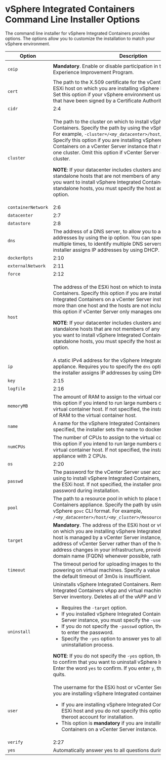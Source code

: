 # vSphere Integrated Containers Command Line Installer Options

The command line installer for vSphere Integrated Containers provides options. The options allow you to customize the installation to match your vSphere environment.

<table>
  <thead>
    <tr>
      <th><strong>Option</strong></th>
      <th><strong>Description</strong></th>
      <th><strong>Example</strong></th>
    </tr>
  </thead>
  <tbody>
    <tr>
      <td><code>ceip</code></td>
      <td><strong>Mandatory</strong>. Enable or disable participation in the VMware Customer Experience Improvement Program.</td>
      <td><code>-ceip=enable</code> or <code>-ceip=disable</code></td>
    </tr>
    <tr>
      <td><code>cert</code></td>
      <td>The path to the X.509 certificate for the vCenter Server instance or ESXi host on which you are installing vSphere Integrated Containers. Set this option  if your vSphere environment uses SSL certificates that have been signed by a Certificate Authority. </td>
      <td>&nbsp;</td>
    </tr>
    <tr>
      <td><code>cidr</code></td>
      <td>2:4</td>
      <td>&nbsp;</td>
    </tr>
    <tr>
      <td><code>cluster</code></td>
      <td><p>The path to the cluster on which to install vSphere Integrated Containers. Specify the path by using the vSphere&nbsp;<code>govc</code>&nbsp;CLI format. For example, <code>-cluster=/&lt;<em>my_datacenter</em>&gt;/host/&lt;<em>my_cluster</em>&gt;/</code>. Specify this option if you are installing vSphere Integrated Containers on a vCenter Server instance that manages more than one cluster. Omit this option if vCenter Server only manages one cluster.</p>
      <p><b>NOTE</b>: If your datacenter includes clusters and also includes standalone hosts that are not members of any of the clusters, and if you want to install vSphere Integrated Containers on one of the standalone hosts, you must specify the host address in the <code>-cluster</code> option. </p></td>
      <td>&nbsp;</td>
    </tr>
    <tr>
      <td><code>containerNetwork</code></td>
      <td>2:6</td>
      <td>&nbsp;</td>
    </tr>
    <tr>
      <td><code>datacenter</code></td>
      <td>2:7</td>
      <td>&nbsp;</td>
    </tr>
    <tr>
      <td><code>datastore</code></td>
      <td>2:8</td>
      <td>&nbsp;</td>
    </tr>
    <tr>
      <td><code>dns</code></td>
      <td>The address of a DNS server, to allow you to assign static IP addresses by using the&nbsp;ip&nbsp;option. You can specify the&nbsp;<code>dns</code>&nbsp;option multiple times, to identify multiple DNS servers. If not specified, the installer assigns IP addresses by using DHCP.</td>
      <td>&nbsp;</td>
    </tr>
    <tr>
      <td><code>dockerOpts</code></td>
      <td>2:10</td>
      <td>&nbsp;</td>
    </tr>
    <tr>
      <td><code>externalNetwork</code></td>
      <td>2:11</td>
      <td>&nbsp;</td>
    </tr>
    <tr>
      <td><code>force</code></td>
      <td>2:12</td>
      <td>&nbsp;</td>
    </tr>
    <tr>
      <td><code>host</code></td>
      <td><p>The address of the ESXi host on which to install vSphere Integrated Containers. Specify this option if you are installing vSphere Integrated Containers on a vCenter Server instance that manages more than one host and the hosts are not included in a cluster. Omit this option if vCenter Server only manages one ESXi host.</p>
      <p><b>NOTE</b>: If your datacenter includes clusters and also includes standalone hosts that are not members of any of the clusters, and if you want to install vSphere Integrated Containers on one of the standalone hosts, you must specify the host address in the <code>-cluster</code> option. </p></td>
      <td>&nbsp;</td>
    </tr>
    <tr>
      <td><code>ip</code></td>
      <td>A static IPv4 address for the vSphere Integrated Containers appliance. Requires you to specify the&nbsp;<code>dns</code>&nbsp;option. If not specified, the installer assigns IP addresses by using DHCP.</td>
      <td>&nbsp;</td>
    </tr>
    <tr>
      <td><code>key</code></td>
      <td>2:15</td>
      <td>&nbsp;</td>
    </tr>
    <tr>
      <td><code>logfile</code></td>
      <td>2:16</td>
      <td>&nbsp;</td>
    </tr>
    <tr>
      <td><code>memoryMB</code></td>
      <td>The amount of RAM to assign to the virtual container host. Specify this option if you intend to run large numbers of containers in this virtual container host. If not specified, the installer assigns 2048 MB of RAM to the virtual container host.</td>
      <td>&nbsp;</td>
    </tr>
    <tr>
      <td><code>name</code></td>
      <td>A name for the vSphere Integrated Containers appliance. If not specified, the installer sets the name to&nbsp;docker-appliance.</td>
      <td>&nbsp;</td>
    </tr>
    <tr>
      <td><code>numCPUs</code></td>
      <td>The number of CPUs to assign to the virtual container host. Specify this option if you intend to run large numbers of containers in this virtual container host. If not specified, the installer creates the appliance with 2 CPUs.</td>
      <td>&nbsp;</td>
    </tr>
    <tr>
      <td><code>os</code></td>
      <td>2:20</td>
      <td>&nbsp;</td>
    </tr>
    <tr>
      <td><code>passwd</code></td>
      <td>The password for the vCenter Server user account that you are using to install vSphere Integrated Containers, or the password for the ESXi host. If not specified, the installer prompts you to enter the password during installation.</td>
      <td>&nbsp;</td>
    </tr>
    <tr>
      <td><code>pool</code></td>
      <td>The path to a resource pool in which to place the vSphere Integrated Containers appliance. Specify the path by using the vSphere&nbsp;<code>govc</code>&nbsp;CLI format. For example, <code>/<em>&lt;my_datacenter&gt;</em>/host/<em>&lt;my_cluster&gt;</em>/Resources/<em>&lt;my_resource_pool&gt;</em></code>.</td>
      <td>&nbsp;</td>
    </tr>
    <tr>
      <td><code>target</code></td>
      <td><strong>Mandatory</strong>. The address of the ESXi host or vCenter Server instance on which you are installing vSphere Integrated containers. If an ESXi host is managed by a vCenter Server instance, you must provide the address of vCenter Server rather than of the host. To facilitate IP address changes in your infrastructure, provide a fully qualified domain name (FQDN) whenever possible, rather than an IP address.</td>
      <td>&nbsp;</td>
    </tr>
    <tr>
      <td><code>timeout</code></td>
      <td>The timeout period for uploading images to the ESXi host and powering on virtual machines. Specify a value in the format&nbsp;<code>XmYs</code>&nbsp;if the default timeout of 3m0s is insufficient.</td>
      <td>&nbsp;</td>
    </tr>
    <tr>
      <td><code>uninstall</code></td>
      <td>Uninstalls vSphere Integrated Containers. Removes the vSphere Integrated Containers vApp and virtual machines from the vCenter Server inventory. Deletes all of the vAPP and VM files from storage.
          <ul>
            <li>Requires the&nbsp;<code>-target</code>&nbsp;option.</li>
            <li>If you installed vSphere Integrated Containers on a vCenter Server instance, you must specify the&nbsp;<code>-user</code>&nbsp;option.</li>
            <li>If you do not specify the&nbsp;<code>-passwd</code>&nbsp;option, the installer prompts you to enter the password.</li>
            <li>Specify the&nbsp;<code>-yes</code>&nbsp;option to answer yes to all questions during the uninstallation process.</li>
          </ul>
          <p><strong>NOTE</strong>: If you do not specify the <code>-yes</code> option, the installer prompts you to confirm that you want to uninstall vSphere Integrated Containers. Enter the word <code>yes</code> to confirm. If you enter <code>y</code>, the uninstall operation quits. </p></td>
      <td>&nbsp;</td>
    </tr>
    <tr>
      <td><code>user</code></td>
      <td>The username for the ESXi host or vCenter Server instance on which you are installing vSphere Integrated containers.
          <ul>
            <li>If you are installing vSphere Integrated Containers directly on an ESXi host and you do not specify this option, the installer uses theroot&nbsp;account for installation.</li>
            <li>This option is&nbsp;<strong>mandatory</strong>&nbsp;if you are installing vSphere Integrated Containers on a vCenter Server instance.</li>
          </ul></td>
      <td>&nbsp;</td>
    </tr>
    <tr>
      <td><code>verify</code></td>
      <td>2:27</td>
      <td>&nbsp;</td>
    </tr>
    <tr>
      <td><code>yes</code></td>
      <td>Automatically answer yes to all questions during uninstallation.</td>
      <td>&nbsp;</td>
    </tr>
  </tbody>
</table>
